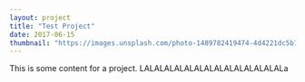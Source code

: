 ```yaml
---
layout: project
title: "Test Project"
date: 2017-06-15
thumbnail: "https://images.unsplash.com/photo-1489782419474-4d4221dc5b10?dpr=1&auto=compress,format&fit=crop&w=360&h=240&q=80&cs=tinysrgb&crop=&bg="
---
```


This is some content for a project. LALALALALALALALALALALALALALALa